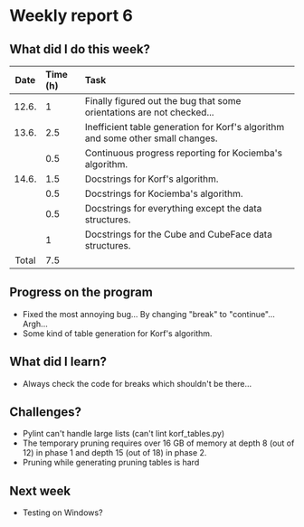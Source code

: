 # Weekly report 6  

## What did I do this week?  
| Date  | Time (h) | Task
| :---: | :---     | :---
| 12.6. | 1        | Finally figured out the bug that some orientations are not checked...
| 13.6. | 2.5      | Inefficient table generation for Korf's algorithm and some other small changes.
|       | 0.5      | Continuous progress reporting for Kociemba's algorithm.
| 14.6. | 1.5      | Docstrings for Korf's algorithm.
|       | 0.5      | Docstrings for Kociemba's algorithm.
|       | 0.5      | Docstrings for everything except the data structures.
|       | 1        | Docstrings for the Cube and CubeFace data structures.
| Total | 7.5      |

## Progress on the program  
- Fixed the most annoying bug... By changing "break" to "continue"... Argh...  
- Some kind of table generation for Korf's algorithm.  

## What did I learn?  
- Always check the code for breaks which shouldn't be there...  

## Challenges?  
- Pylint can't handle large lists (can't lint korf_tables.py)  
- The temporary pruning requires over 16 GB of memory at depth 8 (out of 12) in 
  phase 1 and depth 15 (out of 18) in phase 2.  
- Pruning while generating pruning tables is hard  

## Next week  
- Testing on Windows?  
